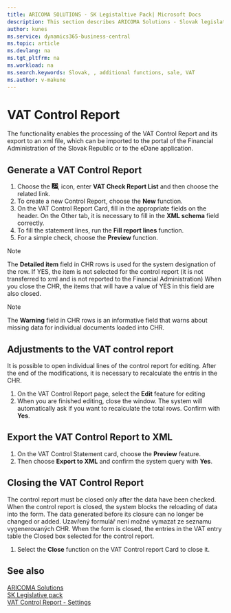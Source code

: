 ```yaml
---
title: ARICOMA SOLUTIONS - SK Legistaltive Pack| Microsoft Docs
description: This section describes ARICOMA Solutions - Slovak legislation
author: kunes
ms.service: dynamics365-business-central
ms.topic: article
ms.devlang: na
ms.tgt_pltfrm: na
ms.workload: na
ms.search.keywords: Slovak, , additional functions, sale, VAT
ms.author: v-makune
---
```

# VAT Control Report

The functionality enables the processing of the VAT Control Report and its export to an xml file, which can be imported to the portal of the Financial Administration of the Slovak Republic or to the eDane application.

## Generate a VAT Control Report

1. Choose the ![Lightbulb that opens the Tell Me feature.](media/ui-search/search_small.png "Tell me what you want to do"), icon, enter **VAT Check Report List** and then choose the related link.
2. To create a new Control Report, choose the **New** function.
3. On the VAT Control Report Card, fill in the appropriate fields on the header. On the Other tab, it is necessary to fill in the **XML schema** field correctly.
4. To fill the statement lines, run the **Fill report lines** function.
5. For a simple check, choose the **Preview** function.

> [!NOTE]
> The **Detailed item** field in CHR rows is used for the system designation of the row. If YES, the item is not selected for the control report (it is not transferred to xml and is not reported to the Financial Administration) When you close the CHR, the items that will have a value of YES in this field are also closed.

> [!NOTE]
> The **Warning** field in CHR rows is an informative field that warns about missing data for individual documents loaded into CHR.

## Adjustments to the VAT control report

It is possible to open individual lines of the control report for editing. After the end of the modifications, it is necessary to recalculate the entris in the CHR.

1. On the VAT Control Report page, select the **Edit** feature for editing
2. When you are finished editing, close the window. The system will automatically ask if you want to recalculate the total rows. Confirm with **Yes**.

## Export the VAT Control Report to XML

1. On the VAT Control Statement card, choose the **Preview** feature.
2. Then choose **Export to XML** and confirm the system query with **Yes**.

## Closing the VAT Control Report

The control report must be closed only after the data have been checked. When the control report is closed, the system blocks the reloading of data into the form. The data generated before its closure can no longer be changed or added. Uzavřený formulář není možné vymazat ze seznamu vygenerovaných CHR. When the form is closed, the entries in the VAT entry table the Closed box selected for the control report.

1. Select the **Close** function on the VAT Control report Card to close it.

## See also

[ARICOMA Solutions](../index.md)  
[SK Legislative pack](sk-legislative-pack.md)  
[VAT Control Report - Settings](sk-vat-check-report-setup.md)
